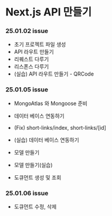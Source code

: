 # Next.js API 만들기

### 25.01.02 issue

- 초기 프로젝트 파일 생성
- API 라우트 만들기
- 리퀘스트 다루기
- 리스폰스 다루기
- (실습) API 라우트 만들기 - QRCode

### 25.01.05 issue

- MongoAtlas 와 Mongoose 준비
- 데이터 베이스 연동하기
- (Fix) short-links/index, short-links/[id]
- (실습) 데이터 베이스 연동하기

- 모델 만들기
- 모델 만들기(실습)
- 도큐먼트 생성 및 조회

### 25.01.06 issue

- 도큐먼트 수정, 삭제
